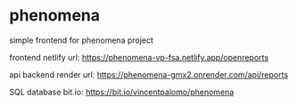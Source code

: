 # phenomena

simple frontend for phenomena project

frontend netlify url: https://phenomena-vp-fsa.netlify.app/openreports

api backend render url: https://phenomena-gmx2.onrender.com/api/reports

SQL database bit.io: https://bit.io/vincentpalomo/phenomena

